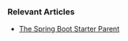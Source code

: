 ### Relevant Articles

- [The Spring Boot Starter Parent](https://www.baeldung.com/spring-boot-starter-parent)
